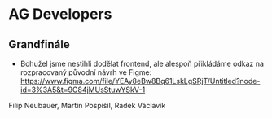 
# AG Developers

## Grandfinále
- Bohužel jsme nestihli dodělat frontend, ale alespoň přikládáme odkaz na rozpracovaný původní návrh ve Figme: https://www.figma.com/file/YEAy8eBw8Bq61LskLgSRjT/Untitled?node-id=3%3A5&t=9G84jMUsStuwYSkV-1

Filip Neubauer, Martin Pospíšil, Radek Václavík
